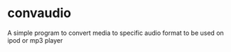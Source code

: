# convaudio
A simple program to convert media to specific audio format to be used on ipod or mp3 player
